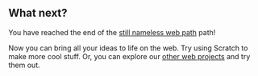 ## What next?

You have reached the end of the [still nameless web path](https://projects.raspberrypi.org/en/pathways/name-of-path) path!

Now you can bring all your ideas to life on the web. Try using Scratch to make more cool stuff. Or, you can explore our [other web projects](https://projects.raspberrypi.org/en/projects?software%5B%5D=html-css-javascript) and try them out.